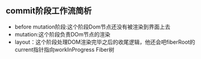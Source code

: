 ## commit阶段工作流简析
- before mutation阶段:这个阶段Dom节点还没有被渲染到界面上去
- mutation:这个阶段负责DOm节点的渲染
- layout：这个阶段处理DOM渲染完毕之后的收尾逻辑，他还会吧fiberRoot的current指针指向workInProgress Fiber树
